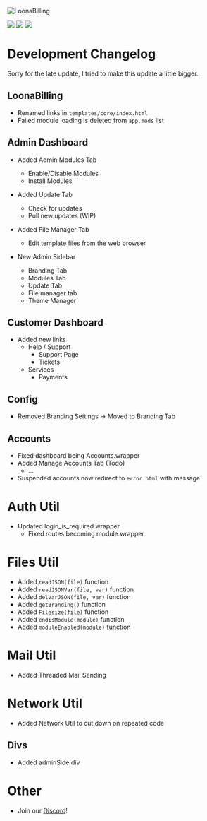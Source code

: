 ![LoonaBilling](https://user-images.githubusercontent.com/28388670/172512382-81059cf6-c872-4a4c-a370-223f2d4d009c.png)

<img src="https://img.shields.io/discord/887501133902385202?logo=discord&style=social"> <img src="https://img.shields.io/github/last-commit/Loona-cc/LoonaBilling?logo=github&style=social"> <img src="https://img.shields.io/github/workflow/status/Loona-cc/LoonaBilling/CodeQL?logo=github-sponsors&style=social">

# Development Changelog
Sorry for the late update, I tried to make this update a little bigger.

## LoonaBilling
+ Renamed links in `templates/core/index.html`
+ Failed module loading is deleted from `app.mods` list

## Admin Dashboard
+ Added Admin Modules Tab
  + Enable/Disable Modules
  + Install Modules

+ Added Update Tab
  + Check for updates
  + Pull new updates (WIP)

+ Added File Manager Tab
  + Edit template files from the web browser

+ New Admin Sidebar
  + Branding Tab
  + Modules Tab
  + Update Tab
  + File manager tab
  + Theme Manager

## Customer Dashboard
+ Added new links
  + Help / Support
    + Support Page
    + Tickets
  + Services
    + Payments

## Config
+ Removed Branding Settings -> Moved to Branding Tab

## Accounts
+ Fixed dashboard being Accounts.wrapper
+ Added Manage Accounts Tab (Todo)
  + ...
+ Suspended accounts now redirect to `error.html` with message

# Auth Util
+ Updated login_is_required wrapper
  + Fixed routes becoming module.wrapper

# Files Util
+ Added `readJSON(file)` function
+ Added `readJSONVar(file, var)` function
+ Added `delVarJSON(file, var)` function
+ Added `getBranding()` function
+ Added `Filesize(file)` function
+ Added `endisModule(module)` function
+ Added `moduleEnabled(module)` function

# Mail Util
+ Added Threaded Mail Sending

# Network Util
+ Added Network Util to cut down on repeated code

## Divs
+ Added adminSide div

# Other
+ Join our [Discord](https://loona.cc)!
